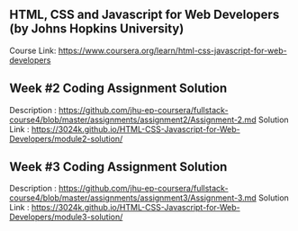 ## HTML, CSS and Javascript for Web Developers (by Johns Hopkins University)
Course Link:  https://www.coursera.org/learn/html-css-javascript-for-web-developers 

Week #2 Coding Assignment Solution
------------------------------------------------------------
Description   : https://github.com/jhu-ep-coursera/fullstack-course4/blob/master/assignments/assignment2/Assignment-2.md 
Solution Link : https://3024k.github.io/HTML-CSS-Javascript-for-Web-Developers/module2-solution/    

Week #3 Coding Assignment Solution
------------------------------------------------------------
Description   : https://github.com/jhu-ep-coursera/fullstack-course4/blob/master/assignments/assignment3/Assignment-3.md
Solution Link : https://3024k.github.io/HTML-CSS-Javascript-for-Web-Developers/module3-solution/  


